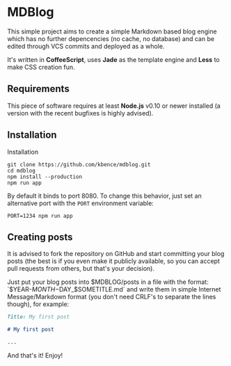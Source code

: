 # MDBlog

This simple project aims to create a simple Markdown based blog engine which has no further depencencies (no cache, no database) and can be edited through VCS commits and deployed as a whole.

It's written in **CoffeeScript**, uses **Jade** as the template engine and **Less** to make CSS creation fun.

## Requirements

This piece of software requires at least **Node.js** v0.10 or newer installed (a version with the recent bugfixes is highly advised).

## Installation

Installation

    git clone https://github.com/kbence/mdblog.git
    cd mdblog
    npm install --production
    npm run app

By default it binds to port 8080. To change this behavior, just set an alternative port with the `PORT` environment variable:

    PORT=1234 npm run app

## Creating posts

It is advised to fork the repository on GitHub and start committing your blog posts (the best is if you even make it publicly available, so you can accept pull requests from others, but that's your decision).

Just put your blog posts into $MDBLOG/posts in a file with the format: `$YEAR-$MONTH-$DAY_$SOMETITLE.md` and write them in simple Internet Message/Markdown format (you don't need CRLF's to separate the lines though), for example:

```markdown
Title: My first post

# My first post

...
```

And that's it! Enjoy!
